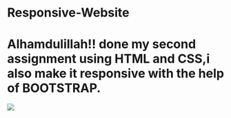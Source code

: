 # Responsive-Website
<h1>Alhamdulillah!! done my second assignment using HTML and CSS,i also make it responsive with the help of BOOTSTRAP.</h1>
<img src="https://user-images.githubusercontent.com/67714964/112022722-c1d2c580-8b5c-11eb-9c62-6d3d2b148e81.jpg">
